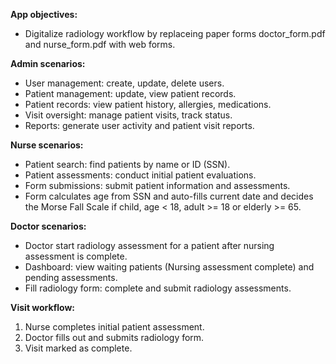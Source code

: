 **App objectives:**
- Digitalize radiology workflow by replaceing paper forms doctor_form.pdf and nurse_form.pdf with web forms.

**Admin scenarios:**
- User management: create, update, delete users.
- Patient management: update, view patient records.
- Patient records: view patient history, allergies, medications.
- Visit oversight: manage patient visits, track status.
- Reports: generate user activity and patient visit reports.

**Nurse scenarios:**
- Patient search: find patients by name or ID (SSN).
- Patient assessments: conduct initial patient evaluations.
- Form submissions: submit patient information and assessments.
- Form calculates age from SSN and auto-fills current date and decides the Morse Fall Scale if child, age < 18, adult >= 18 or elderly >= 65.


**Doctor scenarios:**
- Doctor start radiology assessment for a patient after nursing assessment is complete.
- Dashboard: view waiting patients (Nursing assessment complete) and pending assessments.
- Fill radiology form: complete and submit radiology assessments.

**Visit workflow:**
1. Nurse completes initial patient assessment.
2. Doctor fills out and submits radiology form.
3. Visit marked as complete.